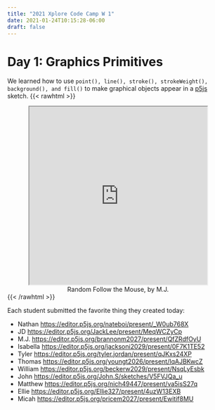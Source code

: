 ```yaml
---
title: "2021 Xplore Code Camp W 1"
date: 2021-01-24T10:15:28-06:00
draft: false
---
```


# Day 1: Graphics Primitives

We learned how to use `point(), line(), stroke(), strokeWeight(), background(), and fill()` to make graphical objects appear in a [p5js](https://p5js.org) sketch. 
{{< rawhtml >}}
<center>
<iframe width=405 height= 405 src="https://editor.p5js.org/brannonm2027/embed/QfZRdfOyU"></iframe><br>
<caption>Random Follow the Mouse, by M.J.  </caption>
</center>
{{< /rawhtml >}}

Each student submitted the favorite thing they created today:
- Nathan https://editor.p5js.org/nateboi/present/_W0ub768X
- JD https://editor.p5js.org/JackLee/present/MeqWCZyCp
- M.J. https://editor.p5js.org/brannonm2027/present/QfZRdfOyU
- Isabella https://editor.p5js.org/jacksoni2029/present/0F7K1TE52
- Tyler https://editor.p5js.org/tyler.jordan/present/qJKxs24XP
- Thomas https://editor.p5js.org/youngt2026/present/IqAJBKwcZ
- William https://editor.p5js.org/beckerw2029/present/NsqLyEsbk
- John https://editor.p5js.org/John.S/sketches/V5FVJQa_u
- Matthew https://editor.p5js.org/nich49447/present/va5isS27q
- Ellie https://editor.p5js.org/Ellie327/present/4uzW13EXB
- Micah https://editor.p5js.org/pricem2027/present/Ewitif8MU